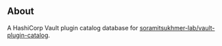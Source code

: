 ## About

A HashiCorp Vault plugin catalog database for [soramitsukhmer-lab/vault-plugin-catalog](https://github.com/soramitsukhmer-lab/vault-plugin-catalog).
